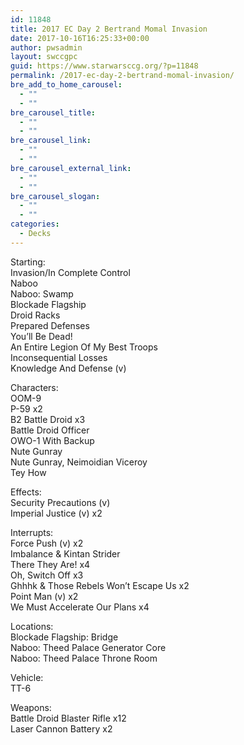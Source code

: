 ```yaml
---
id: 11848
title: 2017 EC Day 2 Bertrand Momal Invasion
date: 2017-10-16T16:25:33+00:00
author: pwsadmin
layout: swccgpc
guid: https://www.starwarsccg.org/?p=11848
permalink: /2017-ec-day-2-bertrand-momal-invasion/
bre_add_to_home_carousel:
  - ""
  - ""
bre_carousel_title:
  - ""
  - ""
bre_carousel_link:
  - ""
  - ""
bre_carousel_external_link:
  - ""
  - ""
bre_carousel_slogan:
  - ""
  - ""
categories:
  - Decks
---
```

Starting:  
Invasion/In Complete Control  
Naboo  
Naboo: Swamp  
Blockade Flagship  
Droid Racks  
Prepared Defenses  
You&#8217;ll Be Dead!  
An Entire Legion Of My Best Troops  
Inconsequential Losses  
Knowledge And Defense (v) 

Characters:  
OOM-9  
P-59 x2  
B2 Battle Droid x3  
Battle Droid Officer  
OWO-1 With Backup  
Nute Gunray  
Nute Gunray, Neimoidian Viceroy  
Tey How

Effects:  
Security Precautions (v)  
Imperial Justice (v) x2

Interrupts:  
Force Push (v) x2  
Imbalance & Kintan Strider  
There They Are! x4  
Oh, Switch Off x3  
Ghhhk & Those Rebels Won&#8217;t Escape Us x2  
Point Man (v) x2  
We Must Accelerate Our Plans x4

Locations:  
Blockade Flagship: Bridge  
Naboo: Theed Palace Generator Core  
Naboo: Theed Palace Throne Room

Vehicle:  
TT-6

Weapons:  
Battle Droid Blaster Rifle x12  
Laser Cannon Battery x2